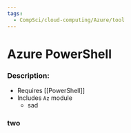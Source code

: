 ```yaml
---
tags:
  - CompSci/cloud-computing/Azure/tool
---
```

# Azure PowerShell
### Description:
- Requires [[PowerShell]]
- Includes `Az` module
	- sad
### two